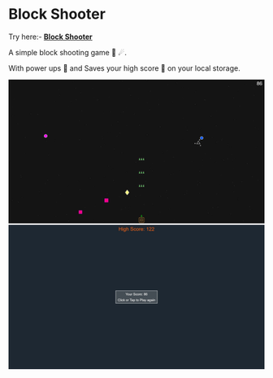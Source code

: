 # Block Shooter

Try here:- **[Block Shooter](https://theflameguy.github.io/blockShooter/)**

A simple block shooting game 🚀 ☄.<br>

With power ups 💫 and Saves your high score 💯 on your local storage.

![preview image](https://github.com/theflameguy/blockShooter/blob/main/preview.jpg)
![preview score](https://github.com/theflameguy/blockShooter/blob/main/preview2.jpg)
